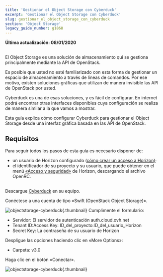 ```yaml
---
title: 'Gestionar el Object Storage con Cyberduck'
excerpt: 'Gestionar el Object Storage con Cyberduck'
slug: gestionar_el_object_storage_con_cyberduck
section: 'Object Storage'
legacy_guide_number: g1868
---
```


**Última actualización: 08/01/2020**

## 
El Object Storage es una solución de almacenamiento qui se gestiona principalmente mediante la API de OpenStack. 

Es posible que usted no esté familiarizado con esta forma de gestionar un espacio de almacenamiento a través de líneas de comandos. Por ese motivo, existen soluciones gráficas que utilizan de manera invisible las API de OpenStack por usted.

Cyberduck es una de esas soluciones, y es fácil de configurar. En internet podrá encontrar otras interfaces disponibles cuya configuración se realiza de manera similar a la que vamos a mostrar.

Esta guía explica cómo configurar Cyberduck para gestionar el Object Storage desde una interfaz gráfica basada en las API de OpenStack.


## Requisitos
Para seguir todos los pasos de esta guía es necesario disponer de:


- un usuario de Horizon configurado ([cómo crear un acceso a Horizon](https://docs.ovh.com/es/public-cloud/crear_un_acceso_a_horizon/));
- el identificador de su proyecto y su usuario, que puede obtener en el menú [«Acceso y seguridad»](https://docs.ovh.com/es/public-cloud/acceso_y_seguridad_en_horizon/) de Horizon, descargando el archivo OpenRC.



## 
Descargue [Cyberduck](https://cyberduck.io/) en su equipo.

Conéctese a una cuenta de tipo «Swift (OpenStack Object Storage)».

![objectstorage-cyberduck](images/v3.0.png){.thumbnail}
Cumplimente el formulario:


- Servidor: El servidor de autenticación auth.cloud.ovh.net
- Tenant ID:Access Key: ID_del_proyecto:ID_del_usuario_Horizon
- Secret Key: La contraseña de su usuario de Horizon


Despligue las opciones haciendo clic en «More Options»:


- Carpeta: v3.0


Haga clic en el botón «Conectar».

![objectstorage-cyberduck](images/img_2756.jpg){.thumbnail}